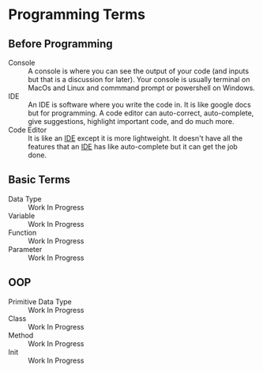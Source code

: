 # Programming Terms

## Before Programming
<dl>                                          
    <dt><a id="console">Console</a></dt>
    <dd>A console is where you can see the output of your code (and inputs but that is a discussion for later). Your console is usually terminal on MacOs and Linux and commmand prompt or powershell on Windows.</dd> 
    <dt><a id="IDE">IDE</a></dt>
    <dd>An IDE is software where you write the code in. It is like google docs but for programming. A code editor can auto-correct, auto-complete, give suggestions, highlight important code, and do much more.</dd>
    <dt><a id="Code Editor">Code Editor</a></dt>
    <dd>It is like an <a href="#IDE">IDE</a> except it is more lightweight. It doesn't have all the features that an <a href="#IDE">IDE</a> has like auto-complete but it can get the job done.</dd>
</dl>

## Basic Terms

<dl>
    <dt><a id=datatype>Data Type</a><dt>
    <dd>Work In Progress</dd>
    <dt><a id="var">Variable</a></dt>
    <dd>Work In Progress</dd>                                   
    <dt><a id="function">Function</a></dt>
    <dd>Work In Progress</dd> 
    <dt><a id="parameter">Parameter</a></dt>
    <dd>Work In Progress</dd>
</dl>

## OOP

<dl>
    <dt><a id=primitive>Primitive Data Type</a><dt>
    <dd>Work In Progress</dd>
    <dt><a id="class">Class</a></dt>
    <dd>Work In Progress</dd>                                   
    <dt><a id="method">Method</a></dt>
    <dd>Work In Progress</dd> 
    <dt><a id="init">Init</a></dt>
    <dd>Work In Progress</dd>
</dl>